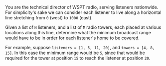 You are the technical director of WSPT radio, serving listeners nationwide. 
For simplicity's sake we can consider each listener to live along a horizontal line stretching from `0` (west) to `1000` (east).

Given a list of `N` listeners, and a list of `M` radio towers, 
each placed at various locations along this line, 
determine what the minimum broadcast range would have to be in order for each listener's home to be covered.

For example, suppose `listeners = [1, 5, 11, 20]`, and `towers = [4, 8, 15]`. 
In this case the minimum range would be `5`, 
since that would be required for the tower at position `15` 
to reach the listener at position `20`.
